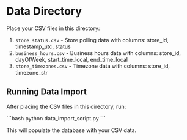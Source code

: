 # Data Directory

Place your CSV files in this directory:

1. `store_status.csv` - Store polling data with columns: store_id, timestamp_utc, status
2. `business_hours.csv` - Business hours data with columns: store_id, dayOfWeek, start_time_local, end_time_local  
3. `store_timezones.csv` - Timezone data with columns: store_id, timezone_str

## Running Data Import

After placing the CSV files in this directory, run:

\`\`\`bash
python data_import_script.py
\`\`\`

This will populate the database with your CSV data.
